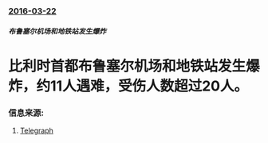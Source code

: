 ### [2016-03-22](/news/2016/03/22/index.md)

##### 布鲁塞尔机场和地铁站发生爆炸
# 比利时首都布鲁塞尔机场和地铁站发生爆炸，约11人遇难，受伤人数超过20人。 




### 信息来源:

1. [Telegraph](http://www.telegraph.co.uk/news/worldnews/europe/belgium/12200780/Brussels-airport-explosions-Reports-of-two-blasts-as-smoke-rises-from-terminal-building.html)
